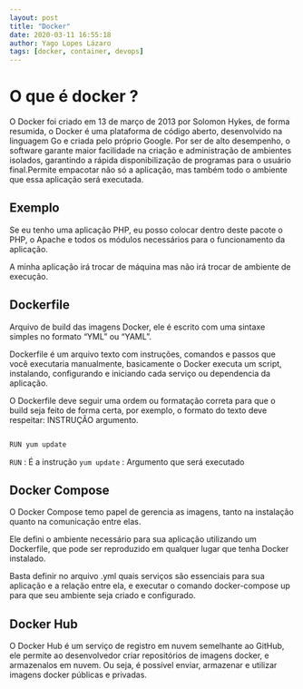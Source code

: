 ```yaml
---
layout: post
title: "Docker"
date: 2020-03-11 16:55:18
author: Yago Lopes Lázaro
tags: [docker, container, devops]
---
```


# O que é docker ?

O Docker foi criado em 13 de março de 2013 por Solomon Hykes, de forma resumida, o Docker é uma plataforma de código aberto, desenvolvido na linguagem Go e criada pelo próprio Google. Por ser de alto desempenho, o software garante maior facilidade na criação e administração de ambientes isolados, garantindo a rápida disponibilização de programas para o usuário final.Permite empacotar não só a aplicação, mas também todo o ambiente que essa aplicação será executada.

## Exemplo

Se eu tenho uma aplicação PHP, eu posso colocar
dentro deste pacote o PHP, o Apache e
todos os módulos necessários para o funcionamento
da aplicação.

A minha aplicação irá trocar de máquina mas não irá
trocar de ambiente de execução.

## Dockerfile

Arquivo de build das imagens Docker, ele é escrito com uma
sintaxe simples no formato “YML” ou “YAML”.

Dockerfile é um arquivo texto com instruções, comandos e
passos que você executaria manualmente, basicamente o
Docker executa um script, instalando, configurando e iniciando cada serviço ou dependencia da aplicação.

O Dockerfile deve seguir uma ordem ou formatação correta
para que o build seja feito de forma certa, por exemplo, o
formato do texto deve respeitar: INSTRUÇÃO argumento.

```bash

RUN yum update

```

`RUN` : É a instrução
`yum update` : Argumento que será executado

## Docker Compose

O Docker Compose temo papel de gerencia as imagens, tanto na instalação quanto na
comunicação entre elas.

Ele defini o ambiente necessário para sua aplicação utilizando
um Dockerfile, que pode ser reproduzido em qualquer lugar
que tenha Docker instalado.

Basta definir no arquivo .yml quais serviços são essenciais para sua
aplicação e a relação entre ela, e executar o comando docker-compose up para que seu
ambiente seja criado e configurado.

## Docker Hub

O Docker Hub é um serviço de registro em nuvem semelhante ao GitHub, ele permite
ao desenvolvedor criar repositórios de imagens docker, e armazenalos em nuvem.
Ou seja, é possível enviar, armazenar e utilizar imagens docker públicas e privadas.
